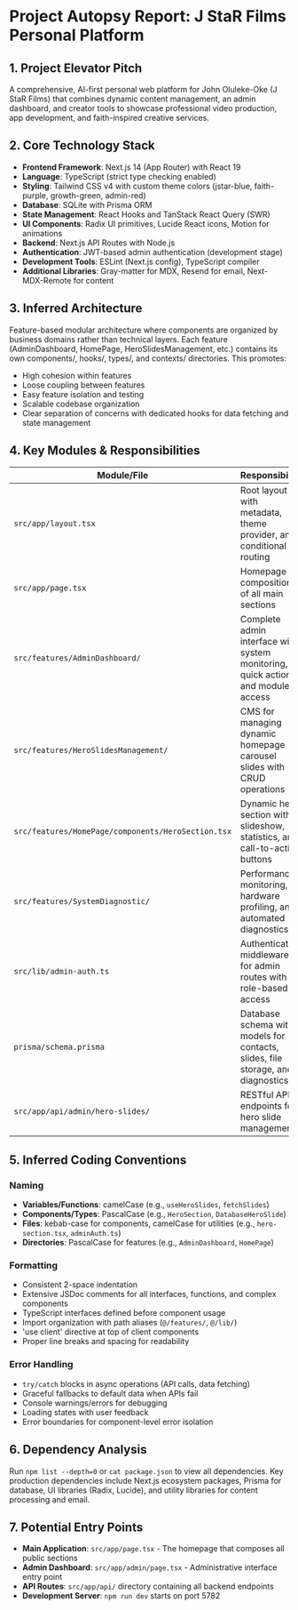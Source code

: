 # Project Autopsy Report: J StaR Films Personal Platform

## 1. Project Elevator Pitch
A comprehensive, AI-first personal web platform for John Oluleke-Oke (J StaR Films) that combines dynamic content management, an admin dashboard, and creator tools to showcase professional video production, app development, and faith-inspired creative services.

## 2. Core Technology Stack
- **Frontend Framework**: Next.js 14 (App Router) with React 19
- **Language**: TypeScript (strict type checking enabled)
- **Styling**: Tailwind CSS v4 with custom theme colors (jstar-blue, faith-purple, growth-green, admin-red)
- **Database**: SQLite with Prisma ORM
- **State Management**: React Hooks and TanStack React Query (SWR)
- **UI Components**: Radix UI primitives, Lucide React icons, Motion for animations
- **Backend**: Next.js API Routes with Node.js
- **Authentication**: JWT-based admin authentication (development stage)
- **Development Tools**: ESLint (Next.js config), TypeScript compiler
- **Additional Libraries**: Gray-matter for MDX, Resend for email, Next-MDX-Remote for content

## 3. Inferred Architecture
Feature-based modular architecture where components are organized by business domains rather than technical layers. Each feature (AdminDashboard, HomePage, HeroSlidesManagement, etc.) contains its own components/, hooks/, types/, and contexts/ directories. This promotes:
- High cohesion within features
- Loose coupling between features  
- Easy feature isolation and testing
- Scalable codebase organization
- Clear separation of concerns with dedicated hooks for data fetching and state management

## 4. Key Modules & Responsibilities

| Module/File | Responsibility |
|-------------|----------------|
| `src/app/layout.tsx` | Root layout with metadata, theme provider, and conditional routing |
| `src/app/page.tsx` | Homepage composition of all main sections |
| `src/features/AdminDashboard/` | Complete admin interface with system monitoring, quick actions, and module access |
| `src/features/HeroSlidesManagement/` | CMS for managing dynamic homepage carousel slides with CRUD operations |
| `src/features/HomePage/components/HeroSection.tsx` | Dynamic hero section with slideshow, statistics, and call-to-action buttons |
| `src/features/SystemDiagnostic/` | Performance monitoring, hardware profiling, and automated diagnostics |
| `src/lib/admin-auth.ts` | Authentication middleware for admin routes with role-based access |
| `prisma/schema.prisma` | Database schema with models for contacts, slides, file storage, and diagnostics |
| `src/app/api/admin/hero-slides/` | RESTful API endpoints for hero slide management |

## 5. Inferred Coding Conventions

### Naming
- **Variables/Functions**: camelCase (e.g., `useHeroSlides`, `fetchSlides`)
- **Components/Types**: PascalCase (e.g., `HeroSection`, `DatabaseHeroSlide`)
- **Files**: kebab-case for components, camelCase for utilities (e.g., `hero-section.tsx`, `adminAuth.ts`)
- **Directories**: PascalCase for features (e.g., `AdminDashboard`, `HomePage`)

### Formatting
- Consistent 2-space indentation
- Extensive JSDoc comments for all interfaces, functions, and complex components
- TypeScript interfaces defined before component usage
- Import organization with path aliases (`@/features/`, `@/lib/`)
- 'use client' directive at top of client components
- Proper line breaks and spacing for readability

### Error Handling
- `try/catch` blocks in async operations (API calls, data fetching)
- Graceful fallbacks to default data when APIs fail
- Console warnings/errors for debugging
- Loading states with user feedback
- Error boundaries for component-level error isolation

## 6. Dependency Analysis
Run `npm list --depth=0` or `cat package.json` to view all dependencies. Key production dependencies include Next.js ecosystem packages, Prisma for database, UI libraries (Radix, Lucide), and utility libraries for content processing and email.

## 7. Potential Entry Points
- **Main Application**: `src/app/page.tsx` - The homepage that composes all public sections
- **Admin Dashboard**: `src/app/admin/page.tsx` - Administrative interface entry point  
- **API Routes**: `src/app/api/` directory containing all backend endpoints
- **Development Server**: `npm run dev` starts on port 5782